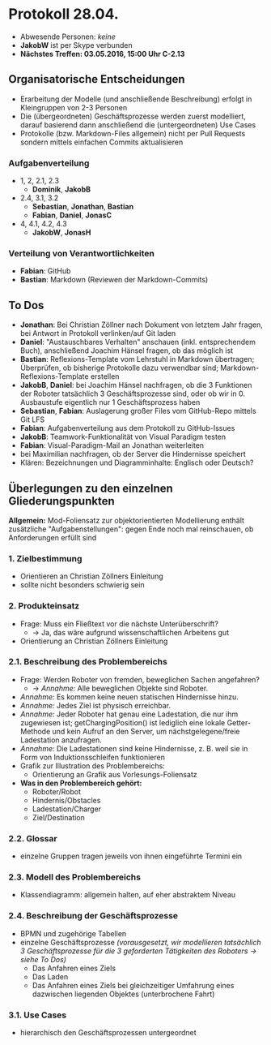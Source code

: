 # Protokoll 28.04.
- Abwesende Personen: *keine*
- **JakobW** ist per Skype verbunden
- __Nächstes Treffen: 03.05.2016, 15:00 Uhr C-2.13__

## Organisatorische Entscheidungen
- Erarbeitung der Modelle (und anschließende Beschreibung) erfolgt in Kleingruppen von 2-3 Personen
- Die (übergeordneten) Geschäftsprozesse werden zuerst modelliert, darauf basierend dann anschließend die (untergeordneten) Use Cases
- Protokolle (bzw. Markdown-Files allgemein) nicht per Pull Requests sondern mittels einfachen Commits aktualisieren

### Aufgabenverteilung
- 1, 2, 2.1, 2.3
    + __Dominik__, __JakobB__
- 2.4, 3.1, 3.2
    + __Sebastian__, __Jonathan__, __Bastian__
    + __Fabian__, __Daniel__, __JonasC__
- 4, 4.1, 4.2, 4.3
    + __JakobW__, __JonasH__

### Verteilung von Verantwortlichkeiten
- __Fabian__: GitHub
- __Bastian__: Markdown (Reviewen der Markdown-Commits)

## To Dos
- __Jonathan__: Bei Christian Zöllner nach Dokument von letztem Jahr fragen, bei Antwort in Protokoll verlinken/auf Git laden
- __Daniel__: "Austauschbares Verhalten" anschauen (inkl. entsprechendem Buch), anschließend Joachim Hänsel fragen, ob das möglich ist
- __Bastian__: Reflexions-Template vom Lehrstuhl in Markdown übertragen; Überprüfen, ob bisherige Protokolle dazu verwendbar sind; Markdown-Reflexions-Template erstellen
- __JakobB__, __Daniel__: bei Joachim Hänsel nachfragen, ob die 3 Funktionen der Roboter tatsächlich 3 Geschäftsprozesse sind, oder ob wir in 0. Ausbaustufe eigentlich nur 1 Geschäftsprozess haben
- __Sebastian__, __Fabian__: Auslagerung großer Files vom GitHub-Repo mittels Git LFS
- __Fabian__: Aufgabenverteilung aus dem Protokoll zu GitHub-Issues
- __JakobB__: Teamwork-Funktionalität von Visual Paradigm testen
- __Fabian__: Visual-Paradigm-Mail an Jonathan weiterleiten
- bei Maximilian nachfragen, ob der Server die Hindernisse speichert
- Klären: Bezeichnungen und Diagramminhalte: Englisch oder Deutsch?

## Überlegungen zu den einzelnen Gliederungspunkten
__Allgemein:__ Mod-Foliensatz zur objektorientierten Modellierung enthält zusätzliche "Aufgabenstellungen": gegen Ende noch mal reinschauen, ob Anforderungen erfüllt sind

### 1. Zielbestimmung
- Orientieren an Christian Zöllners Einleitung
- sollte nicht besonders schwierig sein

### 2. Produkteinsatz
- Frage: Muss ein Fließtext vor die nächste Unterüberschrift? 
    + &rarr; Ja, das wäre aufgrund wissenschaftlichen Arbeitens gut
- Orientierung an Christian Zöllners Einleitung

### 2.1. Beschreibung des Problembereichs
- Frage: Werden Roboter von fremden, beweglichen Sachen angefahren?
    + &rarr; *Annahme:* Alle beweglichen Objekte sind Roboter.
- *Annahme:* Es kommen keine neuen statischen Hindernisse hinzu.
- *Annahme:* Jedes Ziel ist physisch erreichbar.
- *Annahme:* Jeder Roboter hat genau eine Ladestation, die nur ihm zugewiesen ist; getChargingPosition() ist lediglich eine lokale Getter-Methode und kein Aufruf an den Server, um nächstgelegene/freie Ladestation anzufragen.
- *Annahme:* Die Ladestationen sind keine Hindernisse, z. B. weil sie in Form von Induktionsschleifen funktionieren
- Grafik zur Illustration des Problembereichs:
    + Orientierung an Grafik aus Vorlesungs-Foliensatz
- __Was in den Problembereich gehört:__
    + Roboter/Robot
    + Hindernis/Obstacles
    + Ladestation/Charger
    + Ziel/Destination

### 2.2. Glossar
- einzelne Gruppen tragen jeweils von ihnen eingeführte Termini ein

### 2.3. Modell des Problembereichs
- Klassendiagramm: allgemein halten, auf eher abstraktem Niveau

### 2.4. Beschreibung der Geschäftsprozesse
- BPMN und zugehörige Tabellen
- einzelne Geschäftsprozesse *(vorausgesetzt, wir modellieren tatsächlich 3 Geschäftsprozesse für die 3 geforderten Tätigkeiten des Roboters &rarr; siehe To Dos)*    
    + Das Anfahren eines Ziels
    + Das Laden
    + Das Anfahren eines Ziels bei gleichzeitiger Umfahrung eines dazwischen liegenden Objektes (unterbrochene Fahrt)

### 3.1. Use Cases
- hierarchisch den Geschäftsprozessen untergeordnet
